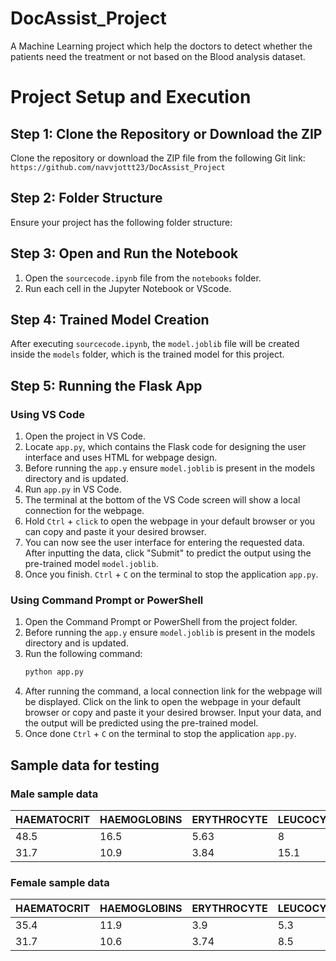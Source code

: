 # DocAssist_Project
A Machine Learning project which help the doctors to detect whether the patients need the treatment or not based on the Blood analysis dataset.

# Project Setup and Execution

## Step 1: Clone the Repository or Download the ZIP

Clone the repository or download the ZIP file from the following Git link:
`https://github.com/navvjottt23/DocAssist_Project`

## Step 2: Folder Structure

Ensure your project has the following folder structure:

## Step 3: Open and Run the Notebook

1. Open the `sourcecode.ipynb` file from the `notebooks` folder.
2. Run each cell in the Jupyter Notebook or VScode.

## Step 4: Trained Model Creation

After executing `sourcecode.ipynb`, the `model.joblib` file will be created inside the `models` folder, which is the trained model for this project.

## Step 5: Running the Flask App

### Using VS Code

1. Open the project in VS Code.
2. Locate `app.py`, which contains the Flask code for designing the user interface and uses HTML for webpage design.
3. Before running the `app.y` ensure `model.joblib` is present in the models directory and is updated.
4. Run `app.py` in VS Code.
5. The terminal at the bottom of the VS Code screen will show a local connection for the webpage.
6. Hold `Ctrl` + `click` to open the webpage in your default browser or you can copy and paste it your desired browser.
7. You can now see the user interface for entering the requested data. After inputting the data, click "Submit" to predict the output using the pre-trained model `model.joblib`.
8. Once you finish. `Ctrl` + `C` on the terminal to stop the application `app.py`.

### Using Command Prompt or PowerShell

1. Open the Command Prompt or PowerShell from the project folder.
2. Before running the `app.y` ensure `model.joblib` is present in the models directory and is updated.
3. Run the following command:
   ```sh
   python app.py
4. After running the command, a local connection link for the webpage will be displayed. Click on the link to open the webpage in your default browser or copy and paste it your desired browser. Input your data, and the output will be predicted using the pre-trained model.
5. Once done `Ctrl` + `C` on the terminal to stop the application `app.py`.


## Sample data for testing

### Male sample data
| HAEMATOCRIT | HAEMOGLOBINS | ERYTHROCYTE | LEUCOCYTE | THROMBOCYTE | MCH  | MCHC | MCV  | AGE | SEX |
|--------------|--------------|-------------|-----------|-------------|------|------|------|-----|-----|
| 48.5         | 16.5         | 5.63        | 8         | 299         | 29.3 | 34   | 86.1 | 29  | M   |
| 31.7         | 10.9         | 3.84        | 15.1      | 45          | 27.3 | 33.1 | 82.6 | 71  | M   |


### Female sample data
| HAEMATOCRIT | HAEMOGLOBINS | ERYTHROCYTE | LEUCOCYTE | THROMBOCYTE | MCH  | MCHC | MCV  | AGE | SEX |
|--------------|--------------|-------------|-----------|-------------|------|------|------|-----|-----|
| 35.4         | 11.9         | 3.9         | 5.3       | 243         | 30.5 | 33.6 | 90.8 | 35  | F   |
| 31.7         | 10.6         | 3.74        | 8.5       | 268         | 28.3 | 33.4 | 84.8 | 24  | F   |
